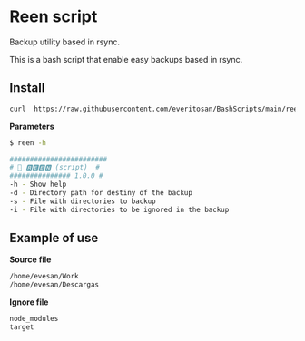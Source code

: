 # Reen script

Backup utility based in rsync.

This is a bash script that enable easy backups based in rsync.

## Install

```bash
curl  https://raw.githubusercontent.com/everitosan/BashScripts/main/reen/reen.sh -o /usr/local/bin/reen && chmod +X /usr/local/bin/reen
```

**Parameters**

```bash
$ reen -h

########################
# 🔧 🆁🅴🅴🅽 (script)  #
############### 1.0.0 #
-h - Show help
-d - Directory path for destiny of the backup
-s - File with directories to backup
-i - File with directories to be ignored in the backup

```


## Example of use


**Source file**
```txt
/home/evesan/Work
/home/evesan/Descargas
```


**Ignore file**
```txt
node_modules
target
```